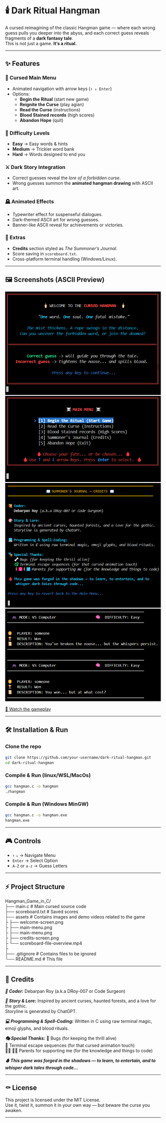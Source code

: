 # 🕯️ Dark Ritual Hangman

A cursed reimagining of the classic Hangman game — where each wrong guess pulls you deeper into the abyss, and each correct guess reveals fragments of a **dark fantasy tale**.  
This is not just a game. **It’s a ritual.**

---

## ✨ Features

### 🏮 Cursed Main Menu
- Animated navigation with arrow keys (`↑ ↓ Enter`)  
- Options:  
  - **Begin the Ritual** (start new game)  
  - **Reignite the Curse** (play agian)  
  - **Read the Curse** (instructions)  
  - **Blood Stained records** (high scores)  
  - **Abandon Hope** (quit)  

### 🔮 Difficulty Levels
- **Easy** → Easy words & hints  
- **Medium** → Trickier word bank  
- **Hard** → Words designed to end you  

### ⚔️ Dark Story Integration
- Correct guesses reveal the *lore of a forbidden curse*.  
- Wrong guesses summon the **animated hangman drawing** with ASCII art.  

### 🪦 Animated Effects
- Typewriter effect for suspenseful dialogues.  
- Dark-themed ASCII art for wrong guesses.  
- Banner-like ASCII reveal for achievements or victories.  

### 📜 Extras
- **Credits** section styled as *The Summoner’s Journal*.  
- Score saving in `scoreboard.txt`.  
- Cross-platform terminal handling (Windows/Linux).  

---

## 🖼️ Screenshots (ASCII Preview)

![Welcome Screen](assets/welcome-screen.png)  
![Main Menu](assets/main-menu.png)  
![Credits Screen](assets/credits-screen.png)  
![Scoreboard file Overview](assets/scoreboard-file-overview.png)  
  
[🎥 Watch the gameplay](demo-gameplay.mp4)  

---

## 🛠️ Installation & Run

### Clone the repo
```bash
git clone https://github.com/your-username/dark-ritual-hangman.git
cd dark-ritual-hangman
```

### Compile & Run (linux/WSL/MacOs)
```bash
gcc hangman.c -o hangman
./hangman
```

### Compile & Run (Windows MinGW)
```bash
gcc hangman.c -o hangman.exe
hangman.exe
```
---

## 🎮 Controls

- `↑` `↓` → Navigate Menu  
- `Enter` → Select Option  
- `A-Z` or `a-z` → Guess Letters  

---

## ⚡ Project Structure  

Hangman_Game_in_C/  
├── main.c            # Main cursed source code  
├── scoreboard.txt    # Saved scores  
├── assets            # Contains images and demo videos related to the game  
├   ├── welcome-screen.png  
├   ├── main-menu.png  
├   ├── main-menu.png  
├   ├── credits-screen.png  
├   └── scoreboard-file-overview.mp4  
├  
├── .gitignore        # Contains files to be ignored  
└── README.md         # This file  

---

## 📖 Credits  

***🙋 Coder:***
   Debarpan Roy (a.k.a DRoy-007 or Code Surgeon)  

***🎨 Story & Lore:***
   Inspired by ancient curses, haunted forests, and a love for the gothic.  
   Storyline is generated by ChatGPT.  

***💻 Programming & Spell-Coding:***
   Written in C using raw terminal magic, emoji glyphs, and blood rituals.  

***🎭 Special Thanks:***
   🦴 Bugs (for keeping the thrill alive)  
   🐍 Terminal escape sequences (for that cursed animation touch)  
   🧍‍♀️ 🧍‍♂️  Parents for supporting me (for the knowledge and things to code)  

***🩸 This game was forged in the shadows — to learn, to entertain, and to whisper dark tales through code...***

---

## ⚰️ License  

This project is licensed under the MIT License.  
Use it, twist it, summon it in your own way — but beware the curse you awaken.  

---